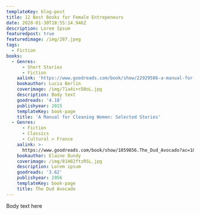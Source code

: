 ```yaml
---
templateKey: blog-post
title: 12 Best Books for Female Entrepeneurs
date: 2020-01-30T18:55:14.946Z
description: Lorem Ipsum
featuredpost: true
featuredimage: /img/287.jpeg
tags:
  - Fiction
books:
  - Genres:
      - Short Stories
      - Fiction
    aalink: 'https://www.goodreads.com/book/show/22929586-a-manual-for-cleaning-women'
    bookauthor: Lucia Berlin
    coverimage: /img/71a4i+rD0oL.jpg
    description: Body text
    goodreads: '4.18'
    publishyear: 2015
    templateKey: book-page
    title: 'A Manual for Cleaning Women: Selected Stories'
  - Genres:
      - Fiction
      - Classics
      - Cultural > France
    aalink: >-
      https://www.goodreads.com/book/show/1059856.The_Dud_Avocado?ac=1&from_search=true&qid=S70zllFq10&rank=1
    bookauthor: Elaine Dundy
    coverimage: /img/81H82ftzRSL.jpg
    description: Lorem ipsum
    goodreads: '3.62'
    publishyear: 1956
    templateKey: book-page
    title: The Dud Avocado
---
```

Body text here
